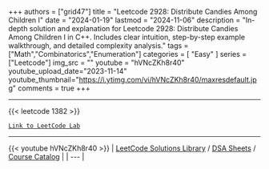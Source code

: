 
+++
authors = ["grid47"]
title = "Leetcode 2928: Distribute Candies Among Children I"
date = "2024-01-19"
lastmod = "2024-11-06"
description = "In-depth solution and explanation for Leetcode 2928: Distribute Candies Among Children I in C++. Includes clear intuition, step-by-step example walkthrough, and detailed complexity analysis."
tags = ["Math","Combinatorics","Enumeration"]
categories = [
    "Easy"
]
series = ["Leetcode"]
img_src = ""
youtube = "hVNcZKh8r40"
youtube_upload_date="2023-11-14"
youtube_thumbnail="https://i.ytimg.com/vi/hVNcZKh8r40/maxresdefault.jpg"
comments = true
+++



---
{{< leetcode 1382 >}}

[`Link to LeetCode Lab`](https://leetcode.com/problems/distribute-candies-among-children-i/description/)

---
{{< youtube hVNcZKh8r40 >}}
| [LeetCode Solutions Library](https://grid47.xyz/leetcode/) / [DSA Sheets](https://grid47.xyz/sheets/) / [Course Catalog](https://grid47.xyz/courses/) |
| --- |
